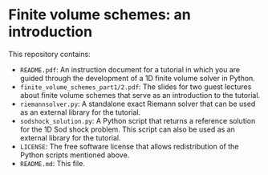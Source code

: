 # Finite volume schemes: an introduction

This repository contains:
  - `README.pdf`: An instruction document for a tutorial in which you are guided
    through the development of a 1D finite volume solver in Python.
  - `finite_volume_schemes_part1/2.pdf`: The slides for two guest lectures about
    finite volume schemes that serve as an introduction to the tutorial.
  - `riemannsolver.py`: A standalone exact Riemann solver that can be used as an
    external library for the tutorial.
  - `sodshock_solution.py`: A Python script that returns a reference solution
    for the 1D Sod shock problem. This script can also be used as an external
    library for the tutorial.
  - `LICENSE`: The free software license that allows redistribution of the
    Python scripts mentioned above.
  - `README.md`: This file.
